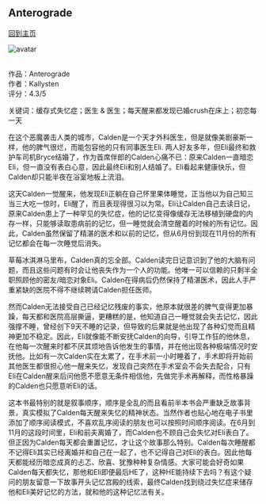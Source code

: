 ## Anterograde
[回到主页](https://boheme130.github.io/Fiction.git.io/)

![avatar](https://m.media-amazon.com/images/M/MV5BZjI2NGY4YTYtNTcwOC00NmMxLTgyY2YtYjI5MDE4MzUxMjg0XkEyXkFqcGdeQXVyNDQ0MTYzMDA@._V1_.jpg)
<br>
<br>

作品：Anterograde<br>
作者：Kallysten<br>
评分：4.3/5<br>

关键词：缓存式失忆症；医生 & 医生；每天醒来都发现已婚crush在床上；初恋每一天

在这个恶魔袭击人类的城市，Calden是一个天才外科医生，但是就像美剧豪斯一样，他的脾气很烂，而能包容他的只有同事医生Eli. 两人好友多年，但Eli最终和救护车司机Bryce结婚了，作为首席伴郎的Calden心痛不已：原来Calden一直暗恋Eli，但一直没有表白心意，因此最终Eli和别人结婚了。Eli看起来健康快乐，但Calden却只能半夜在浴室地板上流泪。

这天Calden一觉醒来，他发现Eli正躺在自己怀里果体睡觉，正当他以为自己知三当三大吃一惊时，Eli醒了，而且表现得很习以为常。Eli让Calden自己去读日记，原来Calden患上了一种罕见的失忆症，他的记忆变得像缓存无法移植到硬盘的内存一样，只能够读取患病前的记忆，但一睡觉就会清空醒着的时候的所有记忆。因此，Calden虽然保留了精湛的医术和以前的记忆，但从6月份到现在11月份的所有记忆都会在每一次睡觉后消失。

草莓冰淇淋马里布，Calden真的忘全部。Calden读完日记意识到了他的大脑有问题，而且这些问题有时会让他丧失作为一个人的功能。他唯一可以信赖的只剩半全职照顾他的密友/暗恋对象Eli。Calden在得病后仍然保持了精湛医术，因此人手严重紧缺的医院不得不继续聘请Calden担任医师。

然而Calden无法接受自己已经记忆残废的事实，他原本就很差的脾气变得更加暴躁，每天都和医院高层撕逼，更糟糕的是，他知道自己一睡觉就会失去记忆，因此强撑不睡，曾经创下9天不睡的记录，但导致的后果就是他出现了各种幻觉而且精神更加不稳定。因此，Eli就像能不断安抚Calden的向导，引导工作狂的他休息，在他每一次醒来时都不厌其烦地告诉他发生的事情，并在他出现各种极端情况时安抚他。比如有一次Calden实在太累了，在手术前一小时睡着了，手术即将开始前其他医生都很担心他一醒来失忆，发现自己突然在手术室会不会失去配合，只有Eli在Calden醒来后问他愿不愿意无条件相信他，先做完手术再解释，而性格暴躁的Calden也只愿意听Eli的话。

这本书最特别的就是叙事顺序，顺序是全乱的而且看前半本书会严重缺乏故事背景，真实模拟了Calden每天醒来失忆的精神状态。当然作者也贴心地在电子书里添加了顺序阅读模式，不喜欢乱序阅读的朋友也可以按照时间顺序阅读。在6月到11月的这段时间里，Eli和前夫离婚了，而Calden也不顾自己会失忆对Eli表白了。但正因为Calden每天都会重置记忆，才让这个故事那么特别。Calden每次睡醒都不记得Eli其实已经离婚并和自己在一起了，也不记得自己对Eli的表白。因此他每天都能经历暗恋成真的忐忑、欣喜、犹豫种种复杂情感。大家可能会好奇如果Calden每天都失忆，那他和Eli即便最后HE了，这种HE能持续下去吗？有这个疑问的朋友留意一下故事开头记忆宫殿的线索，最终Calden找到绕过失忆症来储存他和Eli美好记忆的方法，就和他的这种记忆法有关。